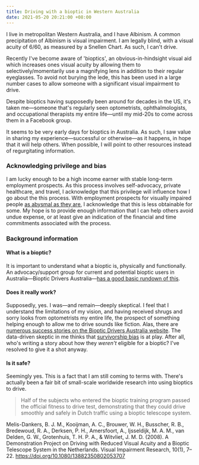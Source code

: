 ```yaml
---
title: Driving with a bioptic in Western Australia
date: 2021-05-20 20:21:00 +08:00
---
```


I live in metropolitan Western Australia, and I have Albinism. A common precipitation of Albinism is visual impairment. I am legally blind, with a visual acuity of 6/60, as measured by a Snellen Chart. As such, I can't drive.

Recently I've become aware of 'bioptics', an obvious-in-hindsight visual aid which increases ones visual acuity by allowing them to selectively/momentarily use a magnifying lens in addition to their regular eyeglasses. To avoid not burying the lede, this has been used in a large number cases to allow someone with a significant visual impairment to drive.

Despite bioptics having supposedly been around for decades in the US, it's taken me—someone that's regularly seen optometrists, ophthalmologists, and occupational therapists my entire life—until my mid-20s to come across them in a Facebook group.

It seems to be very early days for bioptics in Australia. As such, I saw value in sharing my experience—successful or otherwise—as it happens, in hope that it will help others. When possible, I will point to other resources instead of regurgitating information. 

### Acknowledging privilege and bias

I am lucky enough to be a high income earner with stable long-term employment prospects. As this process involves self-advocacy, private healthcare, and travel, I acknowledge that this privilege will influence how I go about the this process. With employment prospects for visually impaired people [as abysmal as they are](https://www.visionaustralia.org/community/news/2019-08-23/survey-shows-blind-people-significantly-underemployed-around-world), I acknowledge that this is less obtainable for some. My hope is to provide enough information that I can help others avoid undue expense, or at least give an indication of the financial and time commitments associated with the process.

### Background information

#### What is a bioptic?

It is important to understand what a bioptic is, physically and functionally. An advocacy/support group for current and potential bioptic users in Australia—Bioptic Drivers Australia—[has a good basic rundown of this](https://www.biopticdriversaus.com/how-it-works).

#### Does it really work?

Supposedly, yes. I was—and remain—deeply skeptical. I feel that I understand the limitations of my vision, and having received shrugs and sorry looks from optometrists my entire life, the prospect of something helping enough to allow me to drive sounds like fiction. Alas, there are [numerous success stories on the Bioptic Drivers Australia website](https://www.biopticdriversaus.com/success-stories). The data-driven skeptic in me thinks that [survivorship bias](https://en.wikipedia.org/wiki/Survivorship_bias) is at play. After all, who's writing a story about how they _weren't_ eligible for a bioptic? I've resolved to give it a shot anyway. 

#### Is it safe?

Seemingly yes. This is a fact that I am still coming to terms with. There's actually been a fair bit of small-scale worldwide research into using bioptics to drive.

> Half of the subjects who entered the bioptic training program passed the official fitness to drive test, demonstrating that they could drive smoothly and safely in Dutch traffic using a bioptic telescope system.

Melis-Dankers, B. J. M., Kooijman, A. C., Brouwer, W. H., Busscher, R. B., Bredewoud, R. A., Derksen, P. H., Amersfoort, A., Ijsseldijk, M. A. M., van Delden, G. W., Grotenhuis, T. H. P. A., & Witvliet, J. M. D. (2008). A Demonstration Project on Driving with Reduced Visual Acuity and a Bioptic Telescope System in the Netherlands. Visual Impairment Research, 10(1), 7–22. https://doi.org/10.1080/13882350802053707 